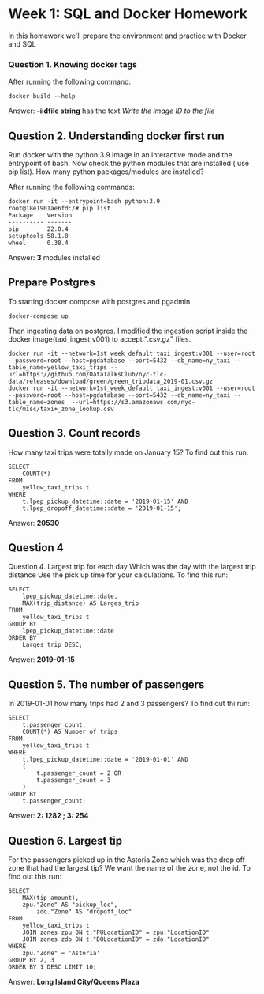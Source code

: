 # Week 1: SQL and Docker Homework
In this homework we'll prepare the environment and practice with Docker and SQL

### Question 1. Knowing docker tags
After running the following command:
```
docker build --help
```

Answer: **-iidfile string** has the text *Write the image ID to the file*

## Question 2. Understanding docker first run
Run docker with the python:3.9 image in an interactive mode and the entrypoint of bash. Now check the python modules that are installed ( use pip list). How many python packages/modules are installed?

After running the following commands:
```
docker run -it --entrypoint=bash python:3.9
root@18e1901ae6fd:/# pip list
Package    Version
---------- -------
pip        22.0.4
setuptools 58.1.0
wheel      0.38.4
```

Answer: **3** modules installed

## Prepare Postgres
To starting docker compose with postgres and pgadmin 
```
docker-compose up 
```

Then ingesting data on postgres. I modified the ingestion script inside the docker image(taxi_ingest:v001) to accept ".csv.gz" files.
```
docker run -it --network=1st_week_default taxi_ingest:v001 --user=root --password=root --host=pgdatabase --port=5432 --db_name=ny_taxi --table_name=yellow_taxi_trips --url=https://github.com/DataTalksClub/nyc-tlc-data/releases/download/green/green_tripdata_2019-01.csv.gz
docker run -it --network=1st_week_default taxi_ingest:v001 --user=root --password=root --host=pgdatabase --port=5432 --db_name=ny_taxi --table_name=zones  --url=https://s3.amazonaws.com/nyc-tlc/misc/taxi+_zone_lookup.csv
```

## Question 3. Count records
How many taxi trips were totally made on January 15?
To find out this run:
```
SELECT 
	COUNT(*)
FROM 
	yellow_taxi_trips t
WHERE
	t.lpep_pickup_datetime::date = '2019-01-15' AND
	t.lpep_dropoff_datetime::date = '2019-01-15';
```

Answer: **20530**

## Question 4
Question 4. Largest trip for each day
Which was the day with the largest trip distance Use the pick up time for your calculations.
To find this run:
```
SELECT 
	lpep_pickup_datetime::date, 
	MAX(trip_distance) AS Larges_trip
FROM 
	yellow_taxi_trips t
GROUP BY
	lpep_pickup_datetime::date
ORDER BY
	Larges_trip DESC;
```
Answer: **2019-01-15**

## Question 5. The number of passengers
In 2019-01-01 how many trips had 2 and 3 passengers?
To find out thi run:
```
SELECT 
	t.passenger_count,
	COUNT(*) AS Number_of_trips
FROM 
	yellow_taxi_trips t
WHERE
	t.lpep_pickup_datetime::date = '2019-01-01' AND
	(
		t.passenger_count = 2 OR 
	 	t.passenger_count = 3
	)
GROUP BY
	t.passenger_count;
```
Answer: **2: 1282 ; 3: 254**

## Question 6. Largest tip
For the passengers picked up in the Astoria Zone which was the drop off zone that had the largest tip? We want the name of the zone, not the id.
To find out this run:
```
SELECT
	MAX(tip_amount),
	zpu."Zone" AS "pickup_loc",
    	zdo."Zone" AS "dropoff_loc"
FROM
	yellow_taxi_trips t
	JOIN zones zpu ON t."PULocationID" = zpu."LocationID"
	JOIN zones zdo ON t."DOLocationID" = zdo."LocationID"
WHERE
    zpu."Zone" = 'Astoria'
GROUP BY 2, 3
ORDER BY 1 DESC LIMIT 10;
```
Answer: **Long Island City/Queens Plaza**
